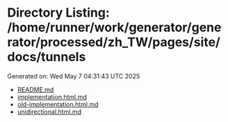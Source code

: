 # Directory Listing: /home/runner/work/generator/generator/processed/zh_TW/pages/site/docs/tunnels
Generated on: Wed May  7 04:31:43 UTC 2025

- [README.md](README.md)
- [implementation.html.md](implementation.html.md)
- [old-implementation.html.md](old-implementation.html.md)
- [unidirectional.html.md](unidirectional.html.md)
